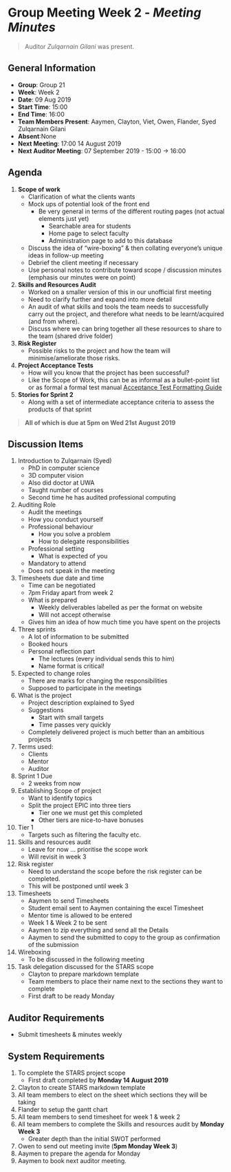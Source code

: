 # **Group Meeting Week 2** - *Meeting Minutes*
> Auditor *Zulqarnain Gilani* was present.

## General Information
 - **Group**: Group 21
 - **Week**: Week 2
 - **Date**: 09 Aug 2019
 - **Start Time**: 15:00
 - **End Time**: 16:00
 - **Team Members Present**: Aaymen, Clayton, Viet, Owen, Flander, Syed Zulqarnain Gilani
 - **Absent**:None
 - **Next Meeting**: 17:00 14 August 2019
 - **Next Auditor Meeting**: 07 September 2019 - 15:00 -> 16:00

## Agenda
1. **Scope of work**
    - Clarification of what the clients wants
    - Mock ups of potential look of the front end
        - Be very general in terms of the different routing pages (not actual elements just yet)
            - Searchable area for students
            - Home page to select faculty
            - Administration page to add to this database
    - Discuss the idea of “wire-boxing” & then collating everyone’s unique ideas in follow-up meeting
    - Debrief the client meeting if necessary
    - Use personal notes to contribute toward scope / discussion minutes (emphasis our minutes were on point)
2. **Skills and Resources Audit**
    - Worked on a smaller version of this in our unofficial first meeting
    - Need to clarify further and expand into more detail
    - An audit of what skills and tools the team needs to successfully carry out the project, and therefore what needs to be learnt/acquired (and from where).
    - Discuss where we can bring together all these resources to share to the team (shared drive folder)
3. **Risk Register**
    - Possible risks to the project and how the team will minimise/ameliorate those risks.
4. **Project Acceptance Tests**
    - How will you know that the project has been successful?
    - Like the Scope of Work, this can be as informal as a bullet-point list or as formal a formal test manual
    [Acceptance Test Formatting Guide](http://teaching.csse.uwa.edu.au/units/CITS3200/project/TMtmpl.html)
5. **Stories for Sprint 2**
    - Along with a set of intermediate acceptance criteria to assess the products of that sprint

> **All of which is due at 5pm on Wed 21st August 2019**


## Discussion Items
 1. Introduction to Zulqarnain (Syed)
    - PhD in computer science
    - 3D computer vision
    - Also did doctor at UWA
    - Taught number of courses
    - Second time he has audited professional computing
 2. Auditing Role
    - Audit the meetings
    - How you conduct yourself
    - Professional behaviour
      - How you solve a problem
      - How to delegate responsibilities
    - Professional setting
      - What is expected of you
    - Mandatory to attend
    - Does not speak in the meeting
 3. Timesheets due date and time
    - Time can be negotiated
    - 7pm Friday apart from week 2
    - What is prepared
      - Weekly deliverables labelled as per the format on website
      - Will not accept otherwise
    - Gives him an idea of how much time you have spent on the projects
 4. Three sprints
    - A lot of information to be submitted
    - Booked hours
    - Personal reflection part
      - The lectures (every individual sends this to him)
      - Name format is critical!
 5. Expected to change roles
    - There are marks for changing the responsibilities
    - Supposed to participate in the meetings
 6. What is the project
    - Project description explained to Syed
    - Suggestions
      - Start with small targets
      - Time passes very quickly
    - Completely delivered project is much better than an ambitious projects
 7. Terms used:
    - Clients
    - Mentor
    - Auditor
 8. Sprint 1 Due
    - 2 weeks from now
 9. Establishing Scope of project
    - Want to identify topics
    - Split the project EPIC into three tiers
      - Tier one we must get this completed
      - Other tiers are nice-to-have bonuses
 10. Tier 1
     - Targets such as filtering the faculty etc.
 11. Skills and resources audit
     - Leave for now ... prioritise the scope work
     - Will revisit in week 3
 13. Risk register
     - Need to understand the scope before the risk register can be completed.
     - This will be postponed until week 3
 14. Timesheets
     - Aaymen to send Timesheets
     - Student email sent to Aaymen containing the excel Timesheet
     - Mentor time is allowed to be entered
     - Week 1 & Week 2 to be sent
     - Aaymen to zip everything and send all the Details
     - Aaymen to send the submitted to copy to the group as confirmation of the submission
 15. Wireboxing
     - To be discussed in the following meeting
 16. Task delegation discussed for the STARS scope
     - Clayton to prepare markdown template
     - Team members to place their name next to the sections they want to complete
     - First draft to be ready Monday

## Auditor Requirements
   - Submit timesheets & minutes weekly

## System Requirements
  1. To complete the STARS project scope
     - First draft completed by **Monday 14 August 2019**
  2. Clayton to create STARS markdown template
  3. All team members to elect on the sheet which sections they will be taking
  3. Flander to setup the gantt chart
  4. All team members to send timesheet for week 1 & week 2
  6. All team members to complete the Skills and resources audit by  **Monday Week 3**
     - Greater depth than the initial SWOT performed
  7. Owen to send out meeting invite (**5pm Monday Week 3**)
  8. Aaymen to prepare the agenda for Monday
  9. Aaymen to book next auditor meeting.
